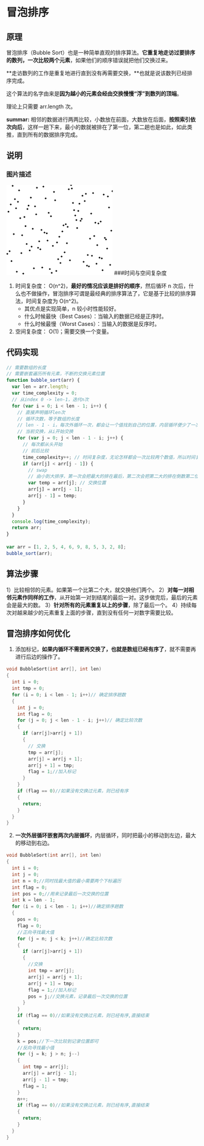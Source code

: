 # 冒泡排序

## 原理

冒泡排序（Bubble Sort）也是一种简单直观的排序算法。**它重复地走访过要排序的数列，一次比较两个元素**，如果他们的顺序错误就把他们交换过来。

**走访数列的工作是重复地进行直到没有再需要交换，**也就是说该数列已经排序完成。

这个算法的名字由来是**因为越小的元素会经由交换慢慢“浮”到数列的顶端**。

理论上只需要 arr.length 次。

**summar:** 相邻的数据进行两两比较，小数放在前面，大数放在后面，**按照索引依次向后**，这样一趟下来，最小的数就被排在了第一位，第二趟也是如此，如此类推，直到所有的数据排序完成。

## 说明

### 图片描述

![冒泡排序操作](./imgs/冒泡排序操作.gif) ###时间与空间复杂度

1. 时间复杂度： O(n^2)，**最好的情况应该是排好的顺序**，然后循环 n 次后，什么也不做操作，冒泡排序可谓是最经典的排序算法了，它是基于比较的排序算法，时间复杂度为 O(n^2)。
   - 其优点是实现简单，n 较小时性能较好。
   - 什么时候最快（Best Cases）：当输入的数据已经是正序时。
   - 什么时候最慢（Worst Cases）：当输入的数据是反序时。
2. 空间复杂度： O(1)；需要交换一个变量。

## 代码实现

```js
// 需要数组的长度
// 需要嵌套遍历所有元素，不断的交换元素位置
function bubble_sort(arr) {
  var len = arr.length;
  var time_complexity = 0;
  // 从index 0 -> len-1，迭代n次
  for (var i = 0; i < len - 1; i++) {
    // 直接声明循环len次
    // 循环次数，等于数组的长度
    // len - 1 - i，每次外循环一次，都会让一个值找到自己的位置，内层循环便少了一次
    // 当前交换，从i开始交换
    for (var j = 0; j < len - 1 - i; j++) {
      // 每次都从头开始
      // 前后比较
      time_complexity++; // 时间复杂度，无论怎样都会一次比较两个数值，所以时间复杂度都为n^2; 算法的空间复杂度为1；
      if (arr[j] < arr[j - 1]) {
        // swap
        // 由小到大排序，第一次会把最大的排在最后，第二次会把第二大的排在倒数第二位。
        var temp = arr[j]; // 交换位置
        arr[j] = arr[j - 1];
        arr[j - 1] = temp;
      }
    }
  }
  console.log(time_complexity);
  return arr;
}

var arr = [1, 2, 5, 4, 6, 9, 8, 5, 3, 2, 8];
bubble_sort(arr);
```

## 算法步骤

1）比较相邻的元素。如果第一个比第二个大，就交换他们两个。
2）**对每一对相邻元素作同样的工作**，从开始第一对到结尾的最后一对。这步做完后，最后的元素会是最大的数。
3）**针对所有的元素重复以上的步骤**，除了最后一个。
4）持续每次对越来越少的元素重复上面的步骤，直到没有任何一对数字需要比较。

## 冒泡排序如何优化

1. 添加标记，**如果内循环不需要再交换了，也就是数组已经有序了**，就不需要再进行后边的操作了。

```c++
void BubbleSort(int arr[], int len)
{
  int i = 0;
  int tmp = 0;
  for (i = 0; i < len - 1; i++)// 确定排序趟数
  {
    int j = 0;
    int flag = 0;
    for (j = 0; j < len - 1 - i; j++)// 确定比较次数
    {
      if (arr[j]>arr[j + 1])
      {
        // 交换
        tmp = arr[j];
        arr[j] = arr[j + 1];
        arr[j + 1] = tmp;
        flag = 1;//加入标记
      }
    }
    if (flag == 0)//如果没有交换过元素，则已经有序
    {
      return;
    }
  }
}

```

2. **一次外层循环嵌套两次内层循环**，内层循环，同时把最小的移动到左边，最大的移动到右边。

```c++
void BubbleSort(int arr[], int len)
{
  int i = 0;
  int j = 0;
  int n = 0;//同时找最大值的最小需要两个下标遍历
  int flag = 0;
  int pos = 0;//用来记录最后一次交换的位置
  int k = len - 1;
  for (i = 0; i < len - 1; i++)//确定排序趟数
  {
    pos = 0;
    flag = 0;
    //正向寻找最大值
    for (j = n; j < k; j++)//确定比较次数
    {
      if (arr[j]>arr[j + 1])
      {
        //交换
        int tmp = arr[j];
        arr[j] = arr[j + 1];
        arr[j + 1] = tmp;
        flag = 1;//加入标记
        pos = j;//交换元素，记录最后一次交换的位置
      }
    }
    if (flag == 0)//如果没有交换过元素，则已经有序,直接结束
    {
      return;
    }
    k = pos;//下一次比较到记录位置即可
    //反向寻找最小值
    for (j = k; j > n; j--)
    {
      int tmp = arr[j];
      arr[j] = arr[j - 1];
      arr[j - 1] = tmp;
      flag = 1;
    }
    n++;
    if (flag == 0)//如果没有交换过元素，则已经有序,直接结束
    {
      return;
    }
  }
}
```
